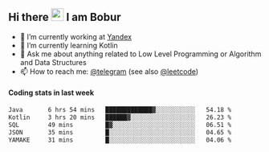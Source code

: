 ## Hi there <img src="https://media.giphy.com/media/hvRJCLFzcasrR4ia7z/giphy.gif" width="25px" height="25px"> I am Bobur

- 💼 I’m currently working at [Yandex](https://yandex.ru/)
- 🌱 I’m currently learning Kotlin
- 💬 Ask me about anything related to Low Level Programming or Algorithm and Data Structures
- 📫 How to reach me: [@telegram](https://t.me/octoant) (see also [@leetcode](https://leetcode.com/octoant/))    

#### Coding stats in last week

<!--START_SECTION:waka-->

```txt
Java       6 hrs 54 mins   █████████████▓░░░░░░░░░░░   54.18 %
Kotlin     3 hrs 20 mins   ██████▓░░░░░░░░░░░░░░░░░░   26.23 %
SQL        49 mins         █▓░░░░░░░░░░░░░░░░░░░░░░░   06.51 %
JSON       35 mins         █░░░░░░░░░░░░░░░░░░░░░░░░   04.65 %
YAMAKE     31 mins         █░░░░░░░░░░░░░░░░░░░░░░░░   04.06 %
```

<!--END_SECTION:waka-->
